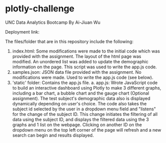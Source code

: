 # plotly-challenge
UNC Data Analytics Bootcamp
By Ai-Jiuan Wu

Deployment link:  

The files/folder that are in this repository include the following: 

1. index.html: Some modifications were made to the initial code which was provided with the assignment.  The layout of the html page was modified.  An unordered list was added to update the demographic information on the page.  This script was used to write the app.js code.
2. samples.json:  JSON data file provided with the assignment.  No modifications were made.  Used to write the app.js code (see below).  
3. 'static' folder:  Contains the app.js file.
    a. app.js: Wrote JavaScript code to build an interactive dashboard using Plotly to make 3 different graphs, including a bar chart, a bubble chart and the gauge chart (Optional assignment).  The test subject's demographic data also is displayed dynamically depending on user's choice.  The code also takes the subject id selected by the user in a dropdown menu field and "listens" for the change of the subject ID.  This change initiates the filtering of all data using the subject ID, and displays the filtered data using the 3 graphs and 1 list on the webpage.  Clicking on another ID on the dropdown menu on the top left corner of the page will refresh and a new search can begin and results displayed.   
